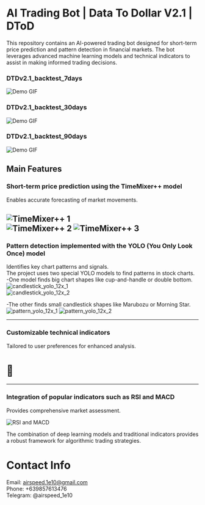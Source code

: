 # AI Trading Bot | Data To Dollar V2.1 | DToD

This repository contains an AI-powered trading bot designed for short-term price prediction and pattern detection in financial markets. The bot leverages advanced machine learning models and technical indicators to assist in making informed trading decisions.

### DTDv2.1_backtest_7days
![Demo GIF](./gif/DTDv2.1_backtest_7days.gif)
### DTDv2.1_backtest_30days
![Demo GIF](./gif/DTDv2.1_backtest_30days.gif)
### DTDv2.1_backtest_90days
![Demo GIF](./gif/DTDv2.1_backtest_90days.gif)

## Main Features

### Short-term price prediction using the TimeMixer++ model  
Enables accurate forecasting of market movements.

![TimeMixer++ 1](./images/timemixer1.png)  
![TimeMixer++ 2](./images/timemixer2.png)
![TimeMixer++ 3](./images/timemixer3.png)
---

### Pattern detection implemented with the YOLO (You Only Look Once) model  
Identifies key chart patterns and signals.\
The project uses two special YOLO models to find patterns in stock charts.\
-One model finds big chart shapes like cup-and-handle or double bottom.\
![candlestick_yolo_12x_1](./images/yolo1.png)  
![candlestick_yolo_12x_2](./images/yolo2.png)

-The other finds small candlestick shapes like Marubozu or Morning Star.
![pattern_yolo_12x_1](./images/yolo3.png)
![pattern_yolo_12x_2](./images/yolo4.png)

---

### Customizable technical indicators  
Tailored to user preferences for enhanced analysis.

# 🔐

---

### Integration of popular indicators such as RSI and MACD  
Provides comprehensive market assessment.

![RSI and MACD](./images/rsi_macd.png)

The combination of deep learning models and traditional indicators provides a robust framework for algorithmic trading strategies.

# Contact Info
Email: airspeed.1e10@gmail.com \
Phone: +639857613476 \
Telegram: @airspeed_1e10
